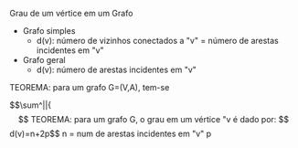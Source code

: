 Grau de um vértice em um Grafo
- Grafo simples
	- d(v): número de vizinhos conectados a "v" = número de arestas incidentes em "v"
- Grafo geral
	- d(v): número de arestas incidentes em "v"

TEOREMA: para um grafo G=(V,A), tem-se 

$$\sum^||{$$
TEOREMA: para um grafo G, o grau em um vértice "v é dado por:
$$d(v)=n+2p$$ n = num de arestas incidentes em "v"
p